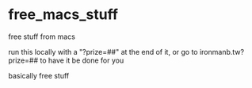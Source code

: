 # free_macs_stuff
free stuff from macs

run this locally with a "?prize=##" at the end of it, or go to ironmanb.tw?prize=## to have it be done for you

basically free stuff
